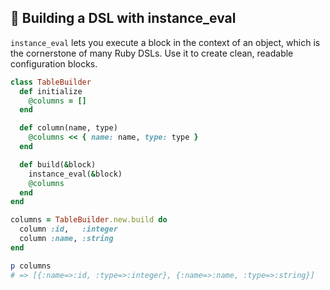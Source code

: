 ## 📝 Building a DSL with instance_eval

`instance_eval` lets you execute a block in the context of an object, which is the cornerstone of many Ruby DSLs. Use it to create clean, readable configuration blocks.

```ruby
class TableBuilder
  def initialize
    @columns = []
  end

  def column(name, type)
    @columns << { name: name, type: type }
  end

  def build(&block)
    instance_eval(&block)
    @columns
  end
end

columns = TableBuilder.new.build do
  column :id,   :integer
  column :name, :string
end

p columns
# => [{:name=>:id, :type=>:integer}, {:name=>:name, :type=>:string}]
```